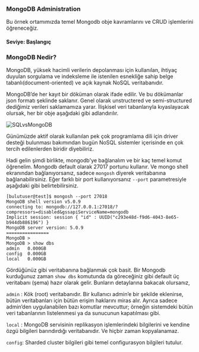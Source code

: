 ### MongoDB Administration  
Bu örnek ortamımızda  temel Mongodb obje kavramlarını ve CRUD işlemlerini öğreneceğiz.  

####  Seviye: Başlangıç

### MongoDB Nedir?
MongoDB, yüksek hacimli verilerin depolanması için kullanılan, ihtiyaç duyulan sorgulama ve indeksleme ile istenilen esnekliğe sahip belge tabanlı(document-oriented) ve açık kaynak NoSQL veritabanıdır.

MongoDB’de her kayıt bir döküman olarak ifade edilir. Ve bu dökümanlar json formatı şeklinde saklanır. Genel olarak unstructered ve semi-structured dediğimiz verileri saklamamıza yarar. İlişkisel veri tabanlarıyla kıyaslayacak olursak, her bir obje aşağıdaki gibi adlandırılır.

![SQLvsMongoDB](https://www.researchgate.net/profile/Smaqil-Burney/publication/340622952/figure/fig4/AS:880217438564360@1586871599608/SQL-vs-MongoDB-terms.png)

Günümüzde aktif olarak kullanılan pek çok programlama dili için driver desteği bulunması bakımından bugün NoSQL sistemler içerisinde en çok tercih edilenlerden biridir diyebiliriz.

Hadi gelin şimdi birlikte, mongodb'ye bağlanalım ve bir kaç temel komut öğrenelim.
Mongodb default olarak 27017 portunu kullanır. Ve mongo shell ekranından bağlanıyorsanız, sadece `mongosh` diyerek veritabanına bağlanabilirsiniz. Eğer farklı bir port kullanıyorsanız `--port` parametresiyle aşağıdaki gibi belirtebilirsiniz. 
```
[bulutuser@test]$ mongosh --port 27018
MongoDB shell version v5.0.9
connecting to: mongodb://127.0.0.1:27018/?compressors=disabled&gssapiServiceName=mongodb
Implicit session: session { "id" : UUID("c293e48d-f9d6-4043-8e65-b944db886196") }
MongoDB server version: 5.0.9
================
MongoDB > 
MongoDB > show dbs
admin   0.000GB
config  0.000GB
local   0.000GB
```
Gördüğünüz gibi veritabanına bağlanmak çok basit. Bir Mongodb kurduğunuz zaman `show dbs` komutunda da göreceğiniz gibi default üç veritabanı (şema) hazır olarak gelir.
Bunların detaylarına bakacak olursanız,

`admin` : Kök (root) veritabanıdır. Bir kullanıcı admin’e bir şekilde eklenirse, bütün veritabanları için bütün erişim haklarını miras alır. Ayrıca sadece admin’den uygulanabilen bazı komutlar mevcuttur; örneğin sistemdeki bütün veri tabanlarının listelenmesi ya da sunucunun kapatılması gibi.

`local` :  MongoDB servisinin replikasyon işlemlerindeki bilgilerini ve kendine özgü bilgileri barındırdığı veritabanıdır. Ve hiçbir zaman kopyalanamaz.

`config`: Sharded cluster bilgileri gibi temel configurasyon bilgileri tutulur.